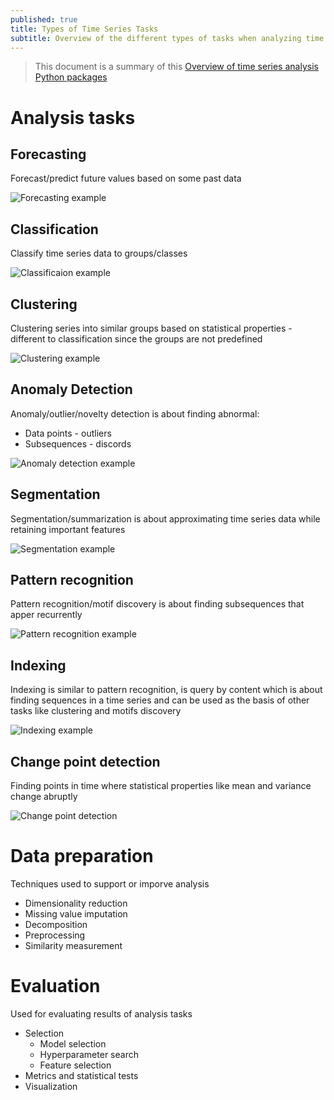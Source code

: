 ```yaml
---
published: true
title: Types of Time Series Tasks
subtitle: Overview of the different types of tasks when analyzing time series data
---
```


> This document is a summary of this [Overview of time series analysis Python packages](https://siebert-julien.github.io/time-series-analysis-python/)

# Analysis tasks

## Forecasting

Forecast/predict future values based on some past data

![Forecasting example](https://siebert-julien.github.io/time-series-analysis-python/images/forecasting.svg)

## Classification

Classify time series data to groups/classes

![Classificaion example](https://siebert-julien.github.io/time-series-analysis-python/images/classification_word_height_profiles.svg)

## Clustering

Clustering series into similar groups based on statistical properties - different to classification since the groups are not predefined

![Clustering example](https://siebert-julien.github.io/time-series-analysis-python/images/overview_word_height_profiles.svg)

## Anomaly Detection

Anomaly/outlier/novelty detection is about finding abnormal:

- Data points - outliers
- Subsequences - discords

![Anomaly detection example](https://siebert-julien.github.io/time-series-analysis-python/images/anomaly_detection_ecg.svg)

## Segmentation

Segmentation/summarization is about approximating time series data while retaining important features

![Segmentation example](https://siebert-julien.github.io/time-series-analysis-python/images/segentation_SAX.svg)

## Pattern recognition

Pattern recognition/motif discovery is about finding subsequences that apper recurrently

![Pattern recognition example](https://siebert-julien.github.io/time-series-analysis-python/images/motifs_detection.svg)

## Indexing

Indexing is similar to pattern recognition, is query by content which is about finding sequences in a time series and can be used as the basis of other tasks like clustering and motifs discovery

![Indexing example](https://siebert-julien.github.io/time-series-analysis-python/images/pattern_detection.svg)

## Change point detection

Finding points in time where statistical properties like mean and variance change abruptly

![Change point detection](https://siebert-julien.github.io/time-series-analysis-python/images/changepoint_detection.svg)

# Data preparation

Techniques used to support or imporve analysis

- Dimensionality reduction
- Missing value imputation
- Decomposition
- Preprocessing
- Similarity measurement

# Evaluation

Used for evaluating results of analysis tasks

- Selection
  - Model selection
  - Hyperparameter search
  - Feature selection
- Metrics and statistical tests
- Visualization
